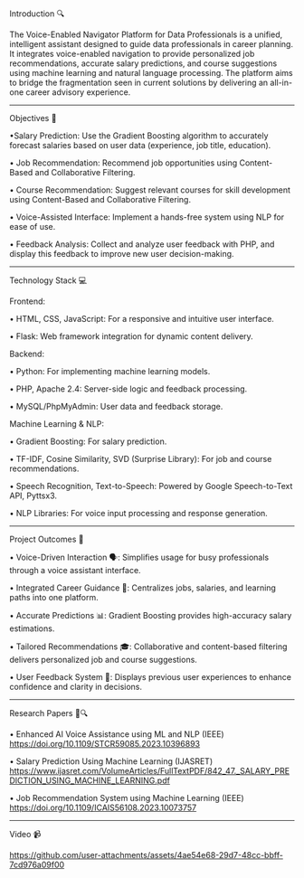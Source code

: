 Introduction 🔍

The Voice-Enabled Navigator Platform for Data Professionals is a unified, intelligent assistant designed to guide data professionals in career planning. It integrates voice-enabled navigation to provide personalized job recommendations, accurate salary predictions, and course suggestions using machine learning and natural language processing. The platform aims to bridge the fragmentation seen in current solutions by delivering an all-in-one career advisory experience.
____________________________________________________________________________________________________________________________________________________________________
Objectives 🎯

•Salary Prediction: Use the Gradient Boosting algorithm to accurately forecast salaries based on user data (experience, job title, education).

• Job Recommendation: Recommend job opportunities using Content-Based and Collaborative Filtering.

• Course Recommendation: Suggest relevant courses for skill development using Content-Based and Collaborative Filtering.

• Voice-Assisted Interface: Implement a hands-free system using NLP for ease of use.

• Feedback Analysis: Collect and analyze user feedback with PHP, and display this feedback to improve new user decision-making.
____________________________________________________________________________________________________________________________________________________________________

Technology Stack 💻

Frontend:

• HTML, CSS, JavaScript: For a responsive and intuitive user interface.

• Flask: Web framework integration for dynamic content delivery.


Backend:

• Python: For implementing machine learning models.

• PHP, Apache 2.4: Server-side logic and feedback processing.

• MySQL/PhpMyAdmin: User data and feedback storage.


Machine Learning & NLP:

• Gradient Boosting: For salary prediction.

• TF-IDF, Cosine Similarity, SVD (Surprise Library): For job and course recommendations.

• Speech Recognition, Text-to-Speech: Powered by Google Speech-to-Text API, Pyttsx3.

• NLP Libraries: For voice input processing and response generation.
____________________________________________________________________________________________________________________________________________________________________

Project Outcomes 🎯

• Voice-Driven Interaction 🗣️: Simplifies usage for busy professionals through a voice assistant interface.

• Integrated Career Guidance 🧭: Centralizes jobs, salaries, and learning paths into one platform.

• Accurate Predictions 📊: Gradient Boosting provides high-accuracy salary estimations.

• Tailored Recommendations 🎓: Collaborative and content-based filtering delivers personalized job and course suggestions.

• User Feedback System 📝: Displays previous user experiences to enhance confidence and clarity in decisions.

____________________________________________________________________________________________________________________________________________________________________

Research Papers 📄🔍

• Enhanced AI Voice Assistance using ML and NLP (IEEE) https://doi.org/10.1109/STCR59085.2023.10396893

• Salary Prediction Using Machine Learning (IJASRET) https://www.ijasret.com/VolumeArticles/FullTextPDF/842_47._SALARY_PREDICTION_USING_MACHINE_LEARNING.pdf

• Job Recommendation System using Machine Learning (IEEE) https://doi.org/10.1109/ICAIS56108.2023.10073757

____________________________________________________________________________________________________________________________________________________________________
Video 📹

https://github.com/user-attachments/assets/4ae54e68-29d7-48cc-bbff-7cd976a09f00

